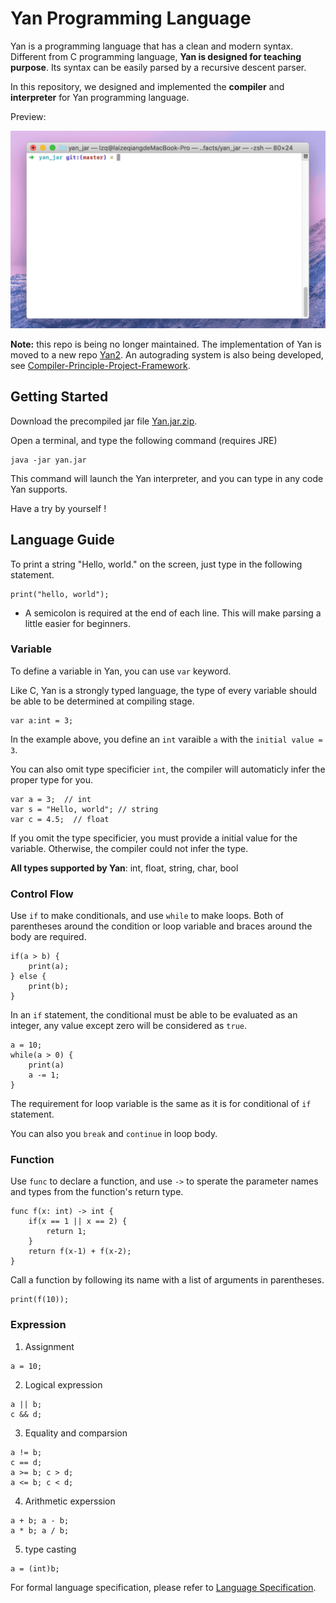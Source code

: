 # Yan Programming Language

Yan is a programming language that has a clean and modern syntax. Different from C programming language, **Yan is designed for teaching purpose**. Its syntax can be easily parsed by a recursive descent parser.

In this repository, we designed and implemented the **compiler** and **interpreter** for Yan  programming language.

Preview:

![preview](docs/preview.gif)

**Note:** this repo is being no longer maintained. The implementation of Yan is moved to a new repo [Yan2](https://github.com/Zeqiang-Lai/Yan2). An autograding system is also being developed, see [Compiler-Principle-Project-Framework](https://github.com/Zeqiang-Lai/Compiler-Principle-Project-Framework).

## Getting Started

Download the precompiled jar file [Yan.jar.zip](https://github.com/Zeqiang-Lai/Yan/files/3963356/Yan.jar.zip).

Open a terminal, and type the following command (requires JRE)

```
java -jar yan.jar
```

This command will launch the Yan interpreter, and you can type in any code Yan supports.

Have a try by yourself !

## Language Guide

To print a string "Hello, world." on the screen, just type in the following statement.

```
print("hello, world");
```

- A semicolon is required at the end of each line. This will make parsing a little easier for beginners. 

### Variable

To define a variable in Yan, you can use `var` keyword.

Like C, Yan is a strongly typed language, the type of every variable should be able to be determined at compiling stage.

```
var a:int = 3; 
```

In the example above, you define an `int` varaible `a` with the `initial value = 3`. 

You can also omit type specificier `int`, the compiler will automaticly infer the proper type for you. 

```
var a = 3;  // int
var s = "Hello, world"; // string
var c = 4.5;  // float
```

If you omit the type specificier, you must provide a initial value for the variable. Otherwise, the compiler could not infer the type.

**All types supported by Yan**: int, float, string, char, bool

### Control Flow

Use `if` to make conditionals, and use `while` to make loops. Both of parentheses around the condition or loop variable and braces around the body are required.

```
if(a > b) {
	print(a);
} else {
	print(b);
}
```

In an `if` statement, the conditional must be able to be evaluated as an integer, any value except zero will be considered as `true`. 

```
a = 10;
while(a > 0) {
	print(a)
	a -= 1;
}
```

The requirement for loop variable is the same as it is for conditional of `if` statement. 

You can also you `break` and `continue` in loop body.

### Function

Use `func` to declare a function, and use `->` to sperate the parameter names and types from the function's return type. 

```
func f(x: int) -> int {
	if(x == 1 || x == 2) {
		return 1;
	}
	return f(x-1) + f(x-2);
}
```

Call a function by following its name with a list of arguments in parentheses. 

```
print(f(10));
```

### Expression

1. Assignment

```
a = 10;
```

2. Logical expression

```
a || b;
c && d;
```

3. Equality and comparsion

```
a != b;
c == d;
a >= b; c > d;
a <= b; c < d;
```

4. Arithmetic experssion

```
a + b; a - b;
a * b; a / b;
```

5. type casting

```
a = (int)b;
```



For formal language specification, please refer to [Language Specification](https://github.com/Zeqiang-Lai/Yan/blob/master/docs/language_specification.md).